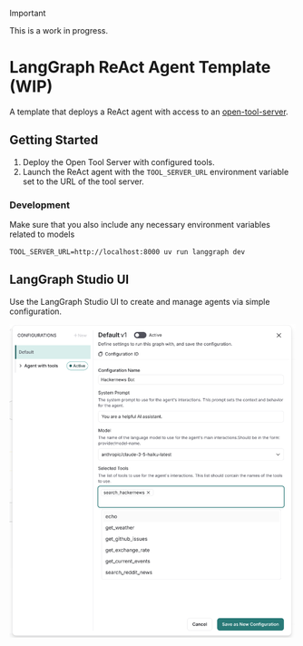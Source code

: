 > [!IMPORTANT]  
> This is a work in progress.

# LangGraph ReAct Agent Template (WIP)

A template that deploys a ReAct agent with access to an [open-tool-server](https://github.com/langchain-ai/open-tool-server/).

## Getting Started

1. Deploy the Open Tool Server with configured tools.
2. Launch the ReAct agent with the `TOOL_SERVER_URL` environment variable set to the URL of the tool server.

### Development

Make sure that you also include any necessary environment variables related to models

```shell
TOOL_SERVER_URL=http://localhost:8000 uv run langgraph dev
```


## LangGraph Studio UI

Use the LangGraph Studio UI to create and manage agents via simple configuration.

![Configurable Agent](./static/studio_ui.png)